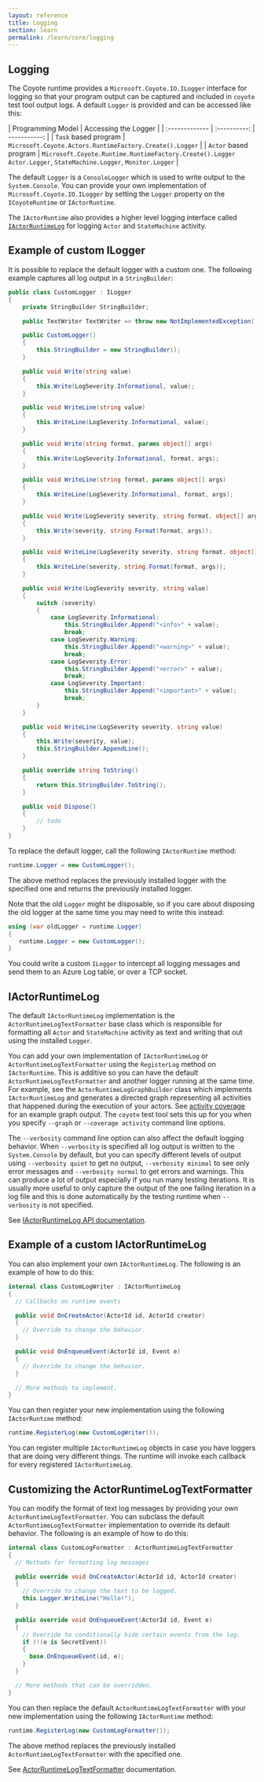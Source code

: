 ```yaml
---
layout: reference
title: Logging
section: learn
permalink: /learn/core/logging
---
```


## Logging

The Coyote runtime provides a `Microsoft.Coyote.IO.ILogger` interface for logging so that your program output can be
captured and included in `coyote` test tool output logs.  A default `Logger` is provided and can be
accessed like this:

| Programming Model        | Accessing the Logger     |
| :-------------    | :----------: | -----------: |
| `Task` based program    | `Microsoft.Coyote.Actors.RuntimeFactory.Create().Logger` |
| `Actor` based program | `Microsoft.Coyote.Runtime.RuntimeFactory.Create().Logger` <br/> `Actor.Logger`, `StateMachine.Logger`, `Monitor.Logger` |

The default `Logger` is a `ConsoleLogger` which is used to write output to the `System.Console`.
You can provide your own implementation of `Microsoft.Coyote.IO.ILogger` by setting the `Logger` property on the
`ICoyoteRuntime` or `IActorRuntime`.

The `IActorRuntime` also provides a higher level logging interface called [`IActorRuntimeLog`](/coyote/learn/core/logging#iactorruntimelog) for
logging `Actor` and `StateMachine` activity.

## Example of custom ILogger

It is possible to replace the default logger with a custom one. The following example captures all log output in a `StringBuilder`:

```c#
public class CustomLogger : ILogger
{
    private StringBuilder StringBuilder;

    public TextWriter TextWriter => throw new NotImplementedException();

    public CustomLogger()
    {
        this.StringBuilder = new StringBuilder();
    }

    public void Write(string value)
    {
        this.Write(LogSeverity.Informational, value);
    }

    public void WriteLine(string value)
    {
        this.WriteLine(LogSeverity.Informational, value);
    }

    public void Write(string format, params object[] args)
    {
        this.Write(LogSeverity.Informational, format, args);
    }

    public void WriteLine(string format, params object[] args)
    {
        this.WriteLine(LogSeverity.Informational, format, args);
    }

    public void Write(LogSeverity severity, string format, object[] args)
    {
        this.Write(severity, string.Format(format, args));
    }

    public void WriteLine(LogSeverity severity, string format, object[] args)
    {
        this.WriteLine(severity, string.Format(format, args));
    }

    public void Write(LogSeverity severity, string value)
    {
        switch (severity)
        {
            case LogSeverity.Informational:
                this.StringBuilder.Append("<info>" + value);
                break;
            case LogSeverity.Warning:
                this.StringBuilder.Append("<warning>" + value);
                break;
            case LogSeverity.Error:
                this.StringBuilder.Append("<error>" + value);
                break;
            case LogSeverity.Important:
                this.StringBuilder.Append("<important>" + value);
                break;
        }
    }

    public void WriteLine(LogSeverity severity, string value)
    {
        this.Write(severity, value);
        this.StringBuilder.AppendLine();
    }

    public override string ToString()
    {
        return this.StringBuilder.ToString();
    }

    public void Dispose()
    {
        // todo      
    }
}
```

To replace the default logger, call the following `IActorRuntime` method:

```c#
runtime.Logger = new CustomLogger();
```

The above method replaces the previously installed logger with the specified one and returns the
previously installed logger.

Note that the old `Logger` might be disposable, so if you care about disposing the old logger at
the same time you may need to write this instead:

```c#
using (var oldLogger = runtime.Logger) 
{
   runtime.Logger = new CustomLogger();
}
```

You could write a custom `ILogger` to intercept all logging messages and send them to an Azure Log
table, or over a TCP socket.

## IActorRuntimeLog

The default `IActorRuntimeLog` implementation is the `ActorRuntimeLogTextFormatter` base class which
is responsible for formatting all `Actor` and `StateMachine` activity as text and writing that out
using the installed `Logger`.

You can add your own implementation of `IActorRuntimeLog` or `ActorRuntimeLogTextFormatter` using
the `RegisterLog` method on `IActorRuntime`.  This is additive so you can have the default
`ActorRuntimeLogTextFormatter` and another logger running at the same time.  For example, see the
`ActorRuntimeLogGraphBuilder` class which implements `IActorRuntimeLog` and generates a directed
graph representing all activities that happened during the execution of your actors. See [activity
coverage](../tools/coverage) for an example graph output. The `coyote` test tool sets this up for
you when you specify `--graph` or `--coverage activity` command line options.

The `--verbosity` command line option can also affect the default logging behavior. When
`--verbosity` is specified all log output is written to the `System.Console` by default, but you
can specify different levels of output using `--verbosity quiet` to get no output, `--verbosity
minimal` to see only error messages and `--verbosity normal` to get errors and warnings. This can
produce a lot of output especially if you run many testing iterations. It is usually more useful to
only capture the output of the one failing iteration in a log file and this is done automatically
by the testing runtime when `--verbosity` is not specified.

See [IActorRuntimeLog API documentation](/coyote/learn/ref/Microsoft.Coyote.Actors/IActorRuntimeLogType).

## Example of a custom IActorRuntimeLog

You can also implement your own `IActorRuntimeLog`. The following is an example of how to do this:

```c#
internal class CustomLogWriter : IActorRuntimeLog
{
  // Callbacks on runtime events

  public void OnCreateActor(ActorId id, ActorId creator)
  {
    // Override to change the behavior.
  }

  public void OnEnqueueEvent(ActorId id, Event e)
  {
    // Override to change the behavior.
  }

  // More methods to implement.
}
```

You can then register your new implementation using the following `IActorRuntime` method:
```c#
runtime.RegisterLog(new CustomLogWriter());
```
You can register multiple `IActorRuntimeLog` objects in case you have loggers that are doing very
different things. The runtime will invoke each callback for every registered `IActorRuntimeLog`.

## Customizing the ActorRuntimeLogTextFormatter

You can modify the format of text log messages by providing your own `ActorRuntimeLogTextFormatter`.
You can subclass the default `ActorRuntimeLogTextFormatter` implementation to override its default behavior.
The following is an example of how to do this:

```c#
internal class CustomLogFormatter : ActorRuntimeLogTextFormatter
{
  // Methods for formatting log messages

  public override void OnCreateActor(ActorId id, ActorId creator)
  {
    // Override to change the text to be logged.
    this.Logger.WriteLine("Hello!");
  }

  public override void OnEnqueueEvent(ActorId id, Event e)
  {
    // Override to conditionally hide certain events from the log.
    if (!(e is SecretEvent))
    {
      base.OnEnqueueEvent(id, e);
    }
  }

  // More methods that can be overridden.
}
```

You can then replace the default `ActorRuntimeLogTextFormatter` with your new implementation using
the following `IActorRuntime` method:

```c#
runtime.RegisterLog(new CustomLogFormatter());
```

The above method replaces the previously installed `ActorRuntimeLogTextFormatter` with the specified
one.

See [ActorRuntimeLogTextFormatter](/coyote/learn/ref/Microsoft.Coyote.Actors/ActorRuntimeLogTextFormatterType)
documentation.

